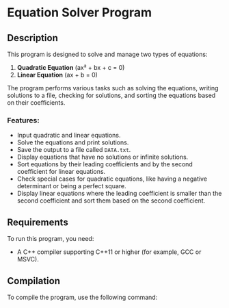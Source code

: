 # Equation Solver Program

## Description

This program is designed to solve and manage two types of equations:

1. **Quadratic Equation** (ax² + bx + c = 0)
2. **Linear Equation** (ax + b = 0)

The program performs various tasks such as solving the equations, writing solutions to a file, checking for solutions, and sorting the equations based on their coefficients.

### Features:
- Input quadratic and linear equations.
- Solve the equations and print solutions.
- Save the output to a file called `DATA.txt`.
- Display equations that have no solutions or infinite solutions.
- Sort equations by their leading coefficients and by the second coefficient for linear equations.
- Check special cases for quadratic equations, like having a negative determinant or being a perfect square.
- Display linear equations where the leading coefficient is smaller than the second coefficient and sort them based on the second coefficient.

## Requirements

To run this program, you need:
- A C++ compiler supporting C++11 or higher (for example, GCC or MSVC).

## Compilation

To compile the program, use the following command:

